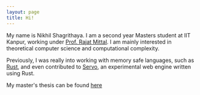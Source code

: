 ```yaml
---
layout: page
title: Hi!
---
```


My name is Nikhil Shagrithaya. I am a second year Masters student at IIT Kanpur, working under [Prof. Rajat Mittal](https://www.cse.iitk.ac.in/users/rmittal/). I am mainly interested in theoretical computer science and computational complexity.

Previously, I was really into working with memory safe languages, such as [Rust](https://rust-lang.org), and even contributed to [Servo](https://servo.org/), an experimental web engine written using Rust.

My master's thesis can be found [here](../thesis.pdf)

